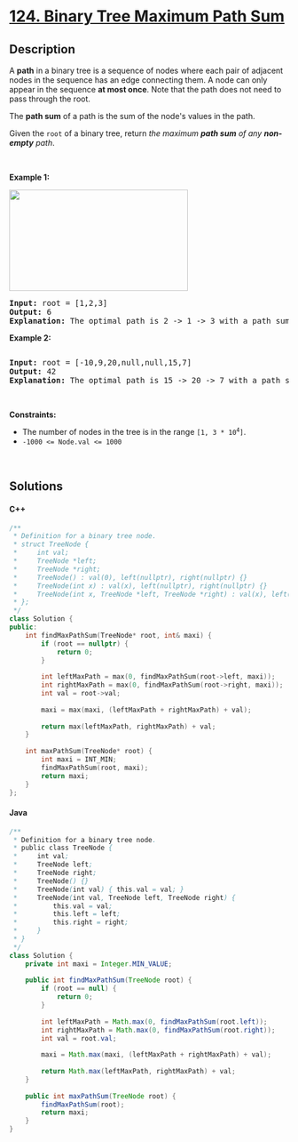 # [124. Binary Tree Maximum Path Sum](https://leetcode.com/problems/binary-tree-maximum-path-sum)

## Description

<p>A <strong>path</strong> in a binary tree is a sequence of nodes where each pair of adjacent nodes in the sequence has an edge connecting them. A node can only appear in the sequence <strong>at most once</strong>. Note that the path does not need to pass through the root.</p>

<p>The <strong>path sum</strong> of a path is the sum of the node&#39;s values in the path.</p>

<p>Given the <code>root</code> of a binary tree, return <em>the maximum <strong>path sum</strong> of any <strong>non-empty</strong> path</em>.</p>

<p>&nbsp;</p>
<p><strong class="example">Example 1:</strong></p>
<img alt="" src="https://fastly.jsdelivr.net/gh/doocs/leetcode@main/solution/0100-0199/0124.Binary%20Tree%20Maximum%20Path%20Sum/images/exx1.jpg" style="width: 322px; height: 182px;" />
<pre>
<strong>Input:</strong> root = [1,2,3]
<strong>Output:</strong> 6
<strong>Explanation:</strong> The optimal path is 2 -&gt; 1 -&gt; 3 with a path sum of 2 + 1 + 3 = 6.
</pre>

<p><strong class="example">Example 2:</strong></p>
<img alt="" src="https://fastly.jsdelivr.net/gh/doocs/leetcode@main/solution/0100-0199/0124.Binary%20Tree%20Maximum%20Path%20Sum/images/exx2.jpg" />
<pre>
<strong>Input:</strong> root = [-10,9,20,null,null,15,7]
<strong>Output:</strong> 42
<strong>Explanation:</strong> The optimal path is 15 -&gt; 20 -&gt; 7 with a path sum of 15 + 20 + 7 = 42.
</pre>

<p>&nbsp;</p>
<p><strong>Constraints:</strong></p>

<ul>
    <li>The number of nodes in the tree is in the range <code>[1, 3 * 10<sup>4</sup>]</code>.</li>
    <li><code>-1000 &lt;= Node.val &lt;= 1000</code></li>
</ul>
<p>&nbsp;</p>

## Solutions

<!-- tabs:start -->

#### C++

```cpp
/**
 * Definition for a binary tree node.
 * struct TreeNode {
 *     int val;
 *     TreeNode *left;
 *     TreeNode *right;
 *     TreeNode() : val(0), left(nullptr), right(nullptr) {}
 *     TreeNode(int x) : val(x), left(nullptr), right(nullptr) {}
 *     TreeNode(int x, TreeNode *left, TreeNode *right) : val(x), left(left), right(right) {}
 * };
 */
class Solution {
public:
    int findMaxPathSum(TreeNode* root, int& maxi) {
        if (root == nullptr) {
            return 0;
        }
        
        int leftMaxPath = max(0, findMaxPathSum(root->left, maxi));
        int rightMaxPath = max(0, findMaxPathSum(root->right, maxi));
        int val = root->val;
        
        maxi = max(maxi, (leftMaxPath + rightMaxPath) + val);
        
        return max(leftMaxPath, rightMaxPath) + val;
    }
    
    int maxPathSum(TreeNode* root) {
        int maxi = INT_MIN;
        findMaxPathSum(root, maxi);
        return maxi;
    }
};
```

#### Java

```java
/**
 * Definition for a binary tree node.
 * public class TreeNode {
 *     int val;
 *     TreeNode left;
 *     TreeNode right;
 *     TreeNode() {}
 *     TreeNode(int val) { this.val = val; }
 *     TreeNode(int val, TreeNode left, TreeNode right) {
 *         this.val = val;
 *         this.left = left;
 *         this.right = right;
 *     }
 * }
 */
class Solution {
    private int maxi = Integer.MIN_VALUE;
    
    public int findMaxPathSum(TreeNode root) {
        if (root == null) {
            return 0;
        }
        
        int leftMaxPath = Math.max(0, findMaxPathSum(root.left));
        int rightMaxPath = Math.max(0, findMaxPathSum(root.right));
        int val = root.val;
        
        maxi = Math.max(maxi, (leftMaxPath + rightMaxPath) + val);
        
        return Math.max(leftMaxPath, rightMaxPath) + val;
    }
    
    public int maxPathSum(TreeNode root) {
        findMaxPathSum(root);
        return maxi;
    }
}
```

<!-- tabs:end -->